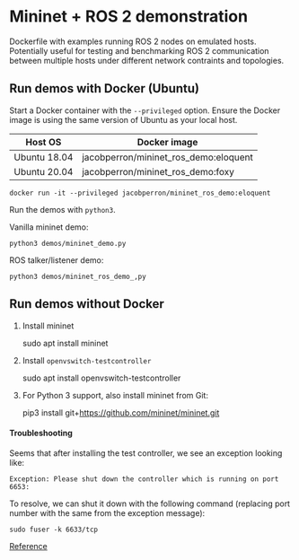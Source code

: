 # Mininet + ROS 2 demonstration

Dockerfile with examples running ROS 2 nodes on emulated hosts.
Potentially useful for testing and benchmarking ROS 2 communication between multiple hosts under different network contraints and topologies.

## Run demos with Docker (Ubuntu)

Start a Docker container with the `--privileged` option.
Ensure the Docker image is using the same version of Ubuntu as your local host.

| Host OS | Docker image |
|---------|--------------|
| Ubuntu 18.04 | jacobperron/mininet_ros_demo:eloquent |
| Ubuntu 20.04 | jacobperron/mininet_ros_demo:foxy |


    docker run -it --privileged jacobperron/mininet_ros_demo:eloquent

Run the demos with `python3`.

Vanilla mininet demo:

    python3 demos/mininet_demo.py

ROS talker/listener demo:

    python3 demos/mininet_ros_demo_,py


## Run demos without Docker


1. Install mininet

    sudo apt install mininet

2. Install `openvswitch-testcontroller`

    sudo apt install openvswitch-testcontroller

3. For Python 3 support, also install mininet from Git:

    pip3 install git+https://github.com/mininet/mininet.git


#### Troubleshooting

Seems that after installing the test controller, we see an exception looking like:

    Exception: Please shut down the controller which is running on port 6653:

To resolve, we can shut it down with the following command (replacing port number with the same from the exception message):

    sudo fuser -k 6633/tcp

[Reference](https://github.com/mininet/mininet/issues/399)
